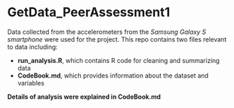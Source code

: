 GetData_PeerAssessment1
=======================

Data collected from the accelerometers from the *Samsung Galaxy S smartphone* were used for the project. This repo contains two files relevant to data including:

- **run_analysis.R**, which contains R code for cleaning and summarizing data
- **CodeBook.md**, which provides information about the dataset and variables 

**Details of analysis were explained in CodeBook.md** 
